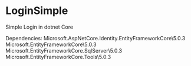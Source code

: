 # LoginSimple
Simple Login in dotnet Core

Dependencies:
Microsoft.AspNetCore.Identity.EntityFrameworkCore\5.0.3
Microsoft.EntityFrameworkCore\5.0.3
Microsoft.EntityFrameworkCore.SqlServer\5.0.3
Microsoft.EntityFrameworkCore.Tools\5.0.3
